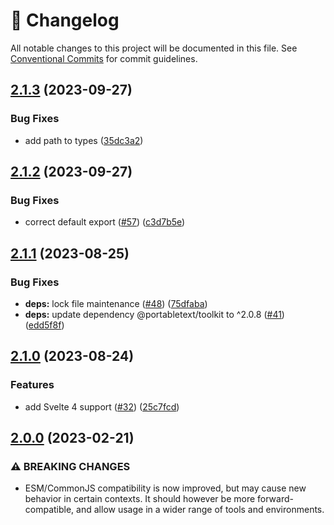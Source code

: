 <!-- markdownlint-disable --><!-- textlint-disable -->

# 📓 Changelog

All notable changes to this project will be documented in this file. See
[Conventional Commits](https://conventionalcommits.org) for commit guidelines.

## [2.1.3](https://github.com/portabletext/svelte-portabletext/compare/v2.1.2...v2.1.3) (2023-09-27)

### Bug Fixes

- add path to types ([35dc3a2](https://github.com/portabletext/svelte-portabletext/commit/35dc3a26e2f73abcf82d72f1e7b04cc59575ff35))

## [2.1.2](https://github.com/portabletext/svelte-portabletext/compare/v2.1.1...v2.1.2) (2023-09-27)

### Bug Fixes

- correct default export ([#57](https://github.com/portabletext/svelte-portabletext/issues/57)) ([c3d7b5e](https://github.com/portabletext/svelte-portabletext/commit/c3d7b5eda53b38d7f6923f0fe7c1f4fbee5063d6))

## [2.1.1](https://github.com/portabletext/svelte-portabletext/compare/v2.1.0...v2.1.1) (2023-08-25)

### Bug Fixes

- **deps:** lock file maintenance ([#48](https://github.com/portabletext/svelte-portabletext/issues/48)) ([75dfaba](https://github.com/portabletext/svelte-portabletext/commit/75dfaba83102949e2e8b5c91e84f75aac17941c1))
- **deps:** update dependency @portabletext/toolkit to ^2.0.8 ([#41](https://github.com/portabletext/svelte-portabletext/issues/41)) ([edd5f8f](https://github.com/portabletext/svelte-portabletext/commit/edd5f8f8ca25e8977009b4e0c9e212b6f4e7c8b9))

## [2.1.0](https://github.com/portabletext/svelte-portabletext/compare/v2.0.0...v2.1.0) (2023-08-24)

### Features

- add Svelte 4 support ([#32](https://github.com/portabletext/svelte-portabletext/issues/32)) ([25c7fcd](https://github.com/portabletext/svelte-portabletext/commit/25c7fcd0e13156115506ec66d0a7a394b3805906))

## [2.0.0](https://github.com/portabletext/to-html/compare/v1.0.1...v2.0.0) (2023-02-21)

### ⚠ BREAKING CHANGES

- ESM/CommonJS compatibility is now improved, but may cause new behavior
  in certain contexts. It should however be more forward-compatible, and allow usage in
  a wider range of tools and environments.

